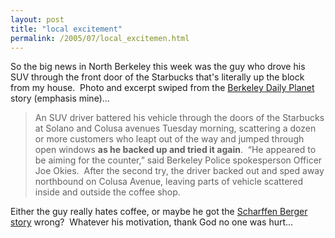 ```yaml
---
layout: post
title: "local excitement"
permalink: /2005/07/local_excitemen.html
---
```


So the big news in North Berkeley this week was the guy who drove his SUV through the front door of the Starbucks that's literally up the block from my house.  Photo and excerpt swiped from the [Berkeley Daily Planet](http://www.berkeleydaily.org/article.cfm?issue=07-29-05&storyID=21955) story (emphasis mine)...

> An SUV driver battered his vehicle through the doors of the Starbucks at Solano and Colusa avenues Tuesday morning, scattering a dozen or more customers who leapt out of the way and jumped through open windows **as he backed up and tried it again**.  “He appeared to be aiming for the counter,” said Berkeley Police spokesperson Officer Joe Okies.  After the second try, the driver backed out and sped away northbound on Colusa Avenue, leaving parts of vehicle scattered inside and outside the coffee shop.

Either the guy really hates coffee, or maybe he got the [Scharffen Berger story](http://sippey.typepad.com/filtered/2005/07/slugworth.html) wrong?  Whatever his motivation, thank God no one was hurt...